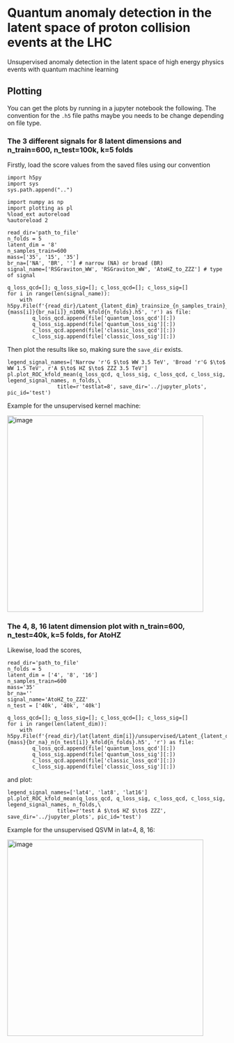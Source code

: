 # Quantum anomaly detection in the latent space of proton collision events at the LHC

Unsupervised anomaly detection in the latent space of high energy physics events with quantum machine learning

## Plotting
You can get the plots by running in a jupyter notebook the following. The convention for the `.h5` file paths maybe you needs to be change depending on file type.

### The 3 different signals for 8 latent dimensions and n_train=600, n_test=100k, k=5 folds
Firstly, load the score values from the saved files using our convention
```
import h5py
import sys
sys.path.append("..")

import numpy as np
import plotting as pl
%load_ext autoreload
%autoreload 2

read_dir='path_to_file'
n_folds = 5
latent_dim = '8'
n_samples_train=600
mass=['35', '15', '35']
br_na=['NA', 'BR', ''] # narrow (NA) or broad (BR)
signal_name=['RSGraviton_WW', 'RSGraviton_WW', 'AtoHZ_to_ZZZ'] # type of signal

q_loss_qcd=[]; q_loss_sig=[]; c_loss_qcd=[]; c_loss_sig=[]
for i in range(len(signal_name)):
    with h5py.File(f'{read_dir}/Latent_{latent_dim}_trainsize_{n_samples_train}_{signal_name[i]}{mass[i]}{br_na[i]}_n100k_kfold{n_folds}.h5', 'r') as file:
        q_loss_qcd.append(file['quantum_loss_qcd'][:])
        q_loss_sig.append(file['quantum_loss_sig'][:])
        c_loss_qcd.append(file['classic_loss_qcd'][:])
        c_loss_sig.append(file['classic_loss_sig'][:])
```

Then plot the results like so, making sure the `save_dir` exists.

```
legend_signal_names=['Narrow 'r'G $\to$ WW 3.5 TeV', 'Broad 'r'G $\to$ WW 1.5 TeV', r'A $\to$ HZ $\to$ ZZZ 3.5 TeV']
pl.plot_ROC_kfold_mean(q_loss_qcd, q_loss_sig, c_loss_qcd, c_loss_sig, legend_signal_names, n_folds,\
                title=r'testlat=8', save_dir='../jupyter_plots', pic_id='test')
```
Example for the unsupervised kernel machine:

<img width="450" alt="image" src="https://user-images.githubusercontent.com/48251467/196224459-c9e18b6a-12e1-4a5f-8e66-e6ae979e27ef.png">

### The 4, 8, 16 latent dimension plot with n_train=600, n_test=40k, k=5 folds, for AtoHZ
Likewise, load the scores,
```
read_dir='path_to_file'
n_folds = 5
latent_dim = ['4', '8', '16']
n_samples_train=600
mass='35'
br_na=''
signal_name='AtoHZ_to_ZZZ'
n_test = ['40k', '40k', '40k']

q_loss_qcd=[]; q_loss_sig=[]; c_loss_qcd=[]; c_loss_sig=[]
for i in range(len(latent_dim)):
    with h5py.File(f'{read_dir}/lat{latent_dim[i]}/unsupervised/Latent_{latent_dim[i]}_trainsize_{n_samples_train}_{signal_name}{mass}{br_na}_n{n_test[i]}_kfold{n_folds}.h5', 'r') as file:
        q_loss_qcd.append(file['quantum_loss_qcd'][:])
        q_loss_sig.append(file['quantum_loss_sig'][:])
        c_loss_qcd.append(file['classic_loss_qcd'][:])
        c_loss_sig.append(file['classic_loss_sig'][:])
```
and plot:
```
legend_signal_names=['lat4', 'lat8', 'lat16']
pl.plot_ROC_kfold_mean(q_loss_qcd, q_loss_sig, c_loss_qcd, c_loss_sig, legend_signal_names, n_folds,\
                title=r'test A $\to$ HZ $\to$ ZZZ', save_dir='../jupyter_plots', pic_id='test')
```
Example for the unsupervised QSVM in lat=4, 8, 16:

<img width="450" alt="image" src="https://user-images.githubusercontent.com/48251467/196227976-63ed8cae-9709-4697-879b-f64cf579a197.png">
